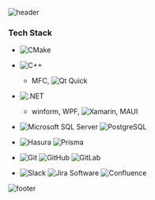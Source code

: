 ![header](https://capsule-render.vercel.app/api?type=waving&&color=gradient&height=80&section=header&fontSize=90)
### Tech Stack  
- ![CMake](https://img.shields.io/badge/CMake-444444?style=for-the-badge&logo=CMake)

- ![C++](https://img.shields.io/badge/C++-444444?style=for-the-badge&logo=C++)
  - MFC, ![Qt](https://img.shields.io/badge/Qt-444444?style=for-the-badge&logo=Qt) Quick  
- ![.NET](https://img.shields.io/badge/C_Sharp-444444?style=for-the-badge&logo=.NET)
  - winform, WPF, ![Xamarin](https://img.shields.io/badge/Xamarin-444444?style=for-the-badge&logo=Xamarin), MAUI
  
- ![Microsoft SQL Server](https://img.shields.io/badge/MSSQL-444444?style=for-the-badge&logo=MicrosoftSQLServer)
![PostgreSQL](https://img.shields.io/badge/PostgreSQL-444444?style=for-the-badge&logo=PostgreSQL)

- ![Hasura](https://img.shields.io/badge/Hasura-444444?style=for-the-badge&logo=Hasura)
![Prisma](https://img.shields.io/badge/Prisma-444444?style=for-the-badge&logo=Prisma)

- ![Git](https://img.shields.io/badge/Git-444444?style=for-the-badge&logo=Git)
![GitHub](https://img.shields.io/badge/GitHub-444444?style=for-the-badge&logo=GitHub)
![GitLab](https://img.shields.io/badge/GitLab-444444?style=for-the-badge&logo=GitLab)

- ![Slack](https://img.shields.io/badge/Slack-444444?style=for-the-badge&logo=Slack)
![Jira Software](https://img.shields.io/badge/JiraSoftware-444444?style=for-the-badge&logo=JiraSoftware)
![Confluence](https://img.shields.io/badge/Confluence-444444?style=for-the-badge&logo=Confluence)



![footer](https://capsule-render.vercel.app/api?type=waving&&color=gradient&height=80&section=footer&fontSize=90)
